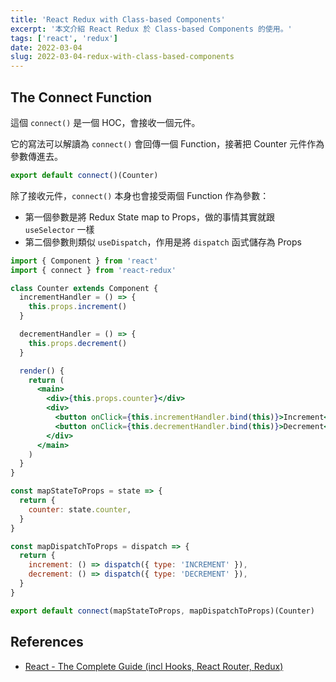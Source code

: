 ```yaml
---
title: 'React Redux with Class-based Components'
excerpt: '本文介紹 React Redux 於 Class-based Components 的使用。'
tags: ['react', 'redux']
date: 2022-03-04
slug: 2022-03-04-redux-with-class-based-components
---
```


## The Connect Function

這個 `connect()` 是一個 HOC，會接收一個元件。

它的寫法可以解讀為 `connect()` 會回傳一個 Function，接著把 Counter 元件作為參數傳進去。

```jsx
export default connect()(Counter)
```

除了接收元件，`connect()` 本身也會接受兩個 Function 作為參數：

- 第一個參數是將 Redux State map to Props，做的事情其實就跟 `useSelector` 一樣
- 第二個參數則類似 `useDispatch`，作用是將 `dispatch` 函式儲存為 Props

```jsx
import { Component } from 'react'
import { connect } from 'react-redux'

class Counter extends Component {
  incrementHandler = () => {
    this.props.increment()
  }

  decrementHandler = () => {
    this.props.decrement()
  }

  render() {
    return (
      <main>
        <div>{this.props.counter}</div>
        <div>
          <button onClick={this.incrementHandler.bind(this)}>Increment</button>
          <button onClick={this.decrementHandler.bind(this)}>Decrement</button>
        </div>
      </main>
    )
  }
}

const mapStateToProps = state => {
  return {
    counter: state.counter,
  }
}

const mapDispatchToProps = dispatch => {
  return {
    increment: () => dispatch({ type: 'INCREMENT' }),
    decrement: () => dispatch({ type: 'DECREMENT' }),
  }
}

export default connect(mapStateToProps, mapDispatchToProps)(Counter)
```

## References

- [React - The Complete Guide (incl Hooks, React Router, Redux)](https://www.udemy.com/course/react-the-complete-guide-incl-redux/)
